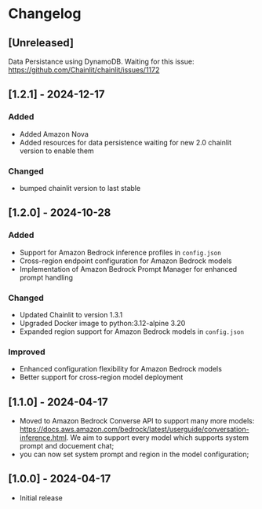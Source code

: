 # Changelog

## [Unreleased]

Data Persistance using DynamoDB. Waiting for this issue: https://github.com/Chainlit/chainlit/issues/1172

## [1.2.1] - 2024-12-17

### Added
- Added Amazon Nova
- Added resources for data persistence waiting for new 2.0 chainlit version to enable them

### Changed
- bumped chainlit version to last stable

## [1.2.0] - 2024-10-28

### Added
- Support for Amazon Bedrock inference profiles in `config.json`
- Cross-region endpoint configuration for Amazon Bedrock models
- Implementation of Amazon Bedrock Prompt Manager for enhanced prompt handling

### Changed
- Updated Chainlit to version 1.3.1
- Upgraded Docker image to python:3.12-alpine 3.20
- Expanded region support for Amazon Bedrock models in `config.json`

### Improved
- Enhanced configuration flexibility for Amazon Bedrock models
- Better support for cross-region model deployment

## [1.1.0] - 2024-04-17
- Moved to Amazon Bedrock Converse API to support many more models: https://docs.aws.amazon.com/bedrock/latest/userguide/conversation-inference.html. We aim to support every model which supports system prompt and docuement chat;
- you can now set system prompt and region in the model configuration;

## [1.0.0] - 2024-04-17
- Initial release
